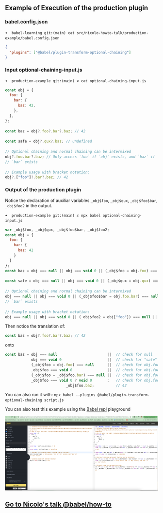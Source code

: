 ## Example of Execution of the production plugin

### babel.config.json

`➜  babel-learning git:(main) cat src/nicolo-howto-talk/production-example/babel.config.json`
```json
{
  "plugins": ["@babel/plugin-transform-optional-chaining"]
}
```

### Input optional-chaining-input.js

`➜  production-example git:(main) ✗ cat optional-chaining-input.js`
```js
const obj = {
  foo: {
    bar: {
      baz: 42,
    },
  },
};

const baz = obj?.foo?.bar?.baz; // 42

const safe = obj?.qux?.baz; // undefined

// Optional chaining and normal chaining can be intermixed
obj?.foo.bar?.baz; // Only access `foo` if `obj` exists, and `baz` if
// `bar` exists

// Example usage with bracket notation:
obj?.["foo"]?.bar?.baz; // 42
```

### Output of the production plugin

Notice the declaration of auxiliar variables `_obj$foo`, `_obj$qux`, `_obj$foo$bar`, `_obj$foo2` in the output.

`➜  production-example git:(main) ✗ npx babel optional-chaining-input.js`
```js
var _obj$foo, _obj$qux, _obj$foo$bar, _obj$foo2;
const obj = {
  foo: {
    bar: {
      baz: 42
    }
  }
};
const baz = obj === null || obj === void 0 || (_obj$foo = obj.foo) === null || _obj$foo === void 0 || (_obj$foo = _obj$foo.bar) === null || _obj$foo === void 0 ? void 0 : _obj$foo.baz; // 42

const safe = obj === null || obj === void 0 || (_obj$qux = obj.qux) === null || _obj$qux === void 0 ? void 0 : _obj$qux.baz; // undefined

// Optional chaining and normal chaining can be intermixed
obj === null || obj === void 0 || (_obj$foo$bar = obj.foo.bar) === null || _obj$foo$bar === void 0 || _obj$foo$bar.baz; // Only access `foo` if `obj` exists, and `baz` if
// `bar` exists

// Example usage with bracket notation:
obj === null || obj === void 0 || (_obj$foo2 = obj["foo"]) === null || _obj$foo2 === void 0 || (_obj$foo2 = _obj$foo2.bar) === null || _obj$foo2 === void 0 ? void 0 : _obj$foo2.baz; // 42
```

Then notice the translation of:

```js
const baz = obj?.foo?.bar?.baz; // 42
```

onto 

```js
const baz = obj === null                       ||  // check for null
            obj === void 0                     ||  // check for "safe" undefined
            (_obj$foo = obj.foo) === null      ||  // check for obj.foo null and assign to _obj$foo
            _obj$foo === void 0                ||  // check for obj.foo undefined
            (_obj$foo = _obj$foo.bar) === null ||  // check for obj.foo.bar null and assign to _obj$foo
            _obj$foo === void 0 ? void 0       :   // check for obj.foo.bar undefined
                            _obj$foo.baz;          // 42
```

You can also run it with: `npx babel --plugins @babel/plugin-transform-optional-chaining script.js`

You can also test this example using the [Babel repl](https://babeljs.io/repl) playground

![Babel repl](/images/babel-repl-optional-chaining-example.png)

## [Go to Nicolo's talk @babel/how-to](/doc/nicolo-howto-talk/README.md)